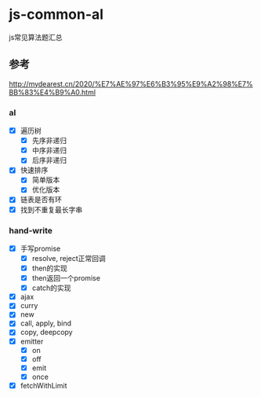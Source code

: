 # js-common-al
js常见算法题汇总

## 参考
http://mydearest.cn/2020/%E7%AE%97%E6%B3%95%E9%A2%98%E7%BB%83%E4%B9%A0.html


### al
- [x] 遍历树
  - [x] 先序非递归
  - [x] 中序非递归
  - [x] 后序非递归
- [x] 快速排序
  - [x] 简单版本
  - [x] 优化版本
- [x] 链表是否有环
- [x] 找到不重复最长字串

### hand-write
- [x] 手写promise
  - [x] resolve, reject正常回调
  - [x] then的实现
  - [x] then返回一个promise
  - [x] catch的实现
- [x] ajax
- [x] curry
- [x] new
- [x] call, apply, bind
- [x] copy, deepcopy
- [x] emitter
  - [x] on
  - [x] off
  - [x] emit
  - [x] once
- [x] fetchWithLimit